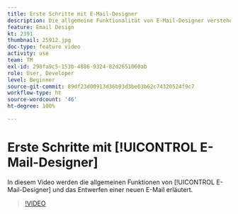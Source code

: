 ```yaml
---
title: Erste Schritte mit E-Mail-Designer
description: Die allgemeine Funktionalität von E-Mail-Designer verstehen und wie man eine E-Mail von Grund auf entwirft.
feature: Email Design
kt: 2391
thumbnail: 25912.jpg
doc-type: feature video
activity: use
team: TM
exl-id: 298fa9c5-153b-4886-9324-82d2651060ab
role: User, Developer
level: Beginner
source-git-commit: 89df23d00913d36b93d3be03b62c74320524f9c7
workflow-type: ht
source-wordcount: '46'
ht-degree: 100%

---
```


# Erste Schritte mit [!UICONTROL E-Mail-Designer]

In diesem Video werden die allgemeinen Funktionen von [!UICONTROL E-Mail-Designer] und das Entwerfen einer neuen E-Mail erläutert.

>[!VIDEO](https://video.tv.adobe.com/v/25912?quality=12&learn=on)
